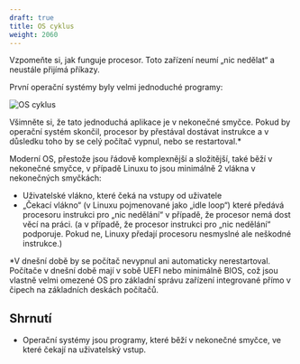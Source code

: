 ```yaml
---
draft: true
title: OS cyklus
weight: 2060
---
```


Vzpomeňte si, jak funguje procesor. Toto zařízení neumí „nic nedělat“ a neustále přijímá příkazy.

První operační systémy byly velmi jednoduché programy:

![OS cyklus](/jak-se-stat-ajtakem/os-vrstva/os-cyklus.png)

Všimněte si, že tato jednoduchá aplikace je v nekonečné smyčce. Pokud by operační systém skončil, procesor by přestával dostávat instrukce a v důsledku toho by se celý počítač vypnul, nebo se restartoval.*

Moderní OS, přestože jsou řádově komplexnější a složitější, také běží v nekonečné smyčce, v případě Linuxu to jsou minimálně 2 vlákna v nekonečných smyčkách:

- Uživatelské vlákno, které čeká na vstupy od uživatele
- „Čekací vlákno“ (v Linuxu pojmenované jako „idle loop“) které předává procesoru instrukci pro „nic nedělání“ v případě, že procesor nemá dost věcí na práci. (a v případě, že procesor instrukci pro „nic nedělání“ podporuje. Pokud ne, Linuxy předají procesoru nesmyslné ale neškodné instrukce.)

<div class="note1">

*V dnešní době by se počítač nevypnul ani automaticky nerestartoval. Počítače v dnešní době mají v sobě UEFI nebo minimálně BIOS, což jsou vlastně velmi omezené OS pro základní správu zařízení integrované přímo v čipech na základních deskách počítačů.

</div>

## Shrnutí

- Operační systémy jsou programy, které běží v nekonečné smyčce, ve které čekají na uživatelský vstup.